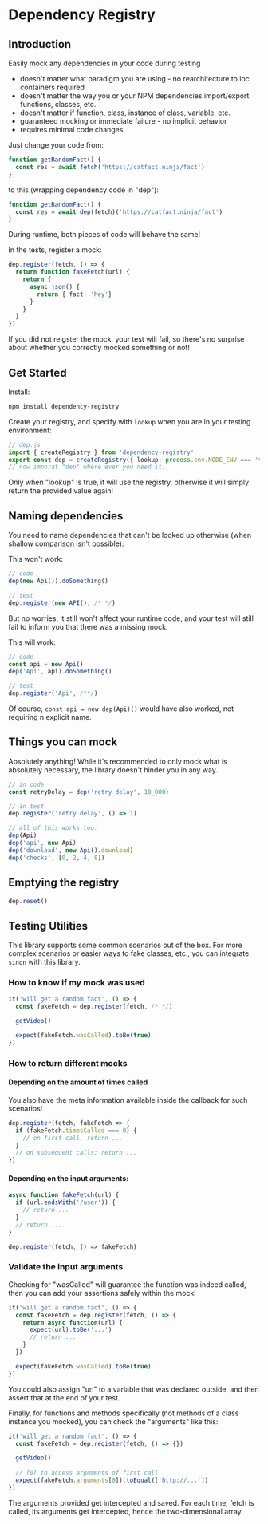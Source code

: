 # Dependency Registry

## Introduction

Easily mock any dependencies in your code during testing

- doesn't matter what paradigm you are using - no rearchitecture to ioc containers required
- doesn't matter the way you or your NPM dependencies import/export functions, classes, etc.
- doesn't matter if function, class, instance of class, variable, etc.
- guaranteed mocking or immediate failure - no implicit behavior
- requires minimal code changes

Just change your code from:

```typescript
function getRandomFact() {
  const res = await fetch('https://catfact.ninja/fact')
}
```

to this (wrapping dependency code in "dep"):

```typescript
function getRandomFact() {
  const res = await dep(fetch)('https://catfact.ninja/fact')
}
```

During runtime, both pieces of code will behave the same!

In the tests, register a mock:

```typescript
dep.register(fetch, () => {
  return function fakeFetch(url) {
    return {
      async json() {
        return { fact: 'hey'}
      }
    }
  }
})
```

If you did not reigster the mock, your test will fail, so there's no surprise about whether you correctly mocked something or not!

## Get Started

Install:

```bash
npm install dependency-registry
```

Create your registry, and specify with `lookup` when you are in your testing environment:

```typescript
// dep.js
import { createRegistry } from 'dependency-registry'
export const dep = createRegistry({ lookup: process.env.NODE_ENV === 'test' })
// now imporat "dep" where ever you need it.
```

Only when "lookup" is true, it will use the registry, otherwise it will simply return the provided value again!

## Naming dependencies

You need to name dependencies that can't be looked up otherwise (when shallow comparison isn't possible):

This won't work:

```typescript
// code
dep(new Api()).doSomething()

// test
dep.register(new API(), /* */)
```

But no worries, it still won't affect your runtime code, and your test will still fail to inform you that there was a missing mock.

This will work:

```typescript
// code
const api = new Api()
dep('Api', api).doSomething()

// test
dep.register('Api', /**/)
```

Of course, `const api = new dep(Api)()` would have also worked, not requiring n explicit name.

## Things you can mock

Absolutely anything! While it's recommended to only mock what is absolutely necessary, the library doesn't hinder you in any way.

```typescript
// in code
const retryDelay = dep('retry delay', 10_000)

// in test
dep.register('retry delay', () => 1)

// all of this works too:
dep(Api)
dep('api', new Api)
dep('download', new Api().download)
dep('checks', [0, 2, 4, 8])
```

## Emptying the registry

```typescript
dep.reset()
```

## Testing Utilities

This library supports some common scenarios out of the box. For more complex scenarios or easier ways to fake classes, etc., you can integrate `sinon` with this library.

### How to know if my mock was used

```typescript
it('will get a random fact', () => {
  const fakeFetch = dep.register(fetch, /* */)

  getVideo()

  expect(fakeFetch.wasCalled).toBe(true)
})
```

### How to return different mocks

#### Depending on the amount of times called

You also have the meta information available inside the callback for such scenarios!

```typescript
dep.register(fetch, fakeFetch => {
  if (fakeFetch.timesCalled === 0) {
    // on first call, return ...
  }
  // on subsequent calls: return ...
})
```

#### Depending on the input arguments:

```typescript
async function fakeFetch(url) {
  if (url.endsWith('/user')) {
    // return ...
  }
  // return ...
}

dep.register(fetch, () => fakeFetch)
```

### Validate the input arguments

Checking for "wasCalled" will guarantee the function was indeed called, then you can add your assertions safely within the mock!

```typescript
it('will get a random fact', () => {
  const fakeFetch = dep.register(fetch, () => {
    return async function(url) {
      expect(url).toBe('...')
      // return ...
    }
  })

  expect(fakeFetch.wasCalled).toBe(true)
})
```

You could also assign "url" to a variable that was declared outside, and then assert that at the end of your test.

Finally, for functions and methods specifically (not methods of a class instance you mocked), you can check the "arguments" like this:

```typescript
it('will get a random fact', () => {
  const fakeFetch = dep.register(fetch, () => {})

  getVideo()
  
  // [0] to access arguments of first call
  expect(fakeFetch.arguments[0]).toEqual(['http://...'])
})
```

The arguments provided get intercepted and saved. For each time, fetch is called, its arguments get intercepted, hence the two-dimensional array.
